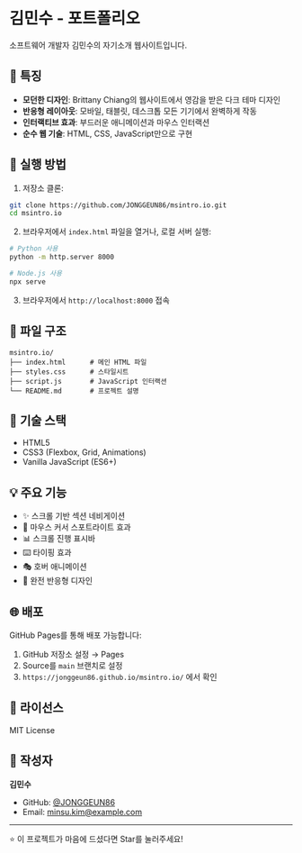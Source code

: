 # 김민수 - 포트폴리오

소프트웨어 개발자 김민수의 자기소개 웹사이트입니다.

## 🌟 특징

- **모던한 디자인**: Brittany Chiang의 웹사이트에서 영감을 받은 다크 테마 디자인
- **반응형 레이아웃**: 모바일, 태블릿, 데스크톱 모든 기기에서 완벽하게 작동
- **인터랙티브 효과**: 부드러운 애니메이션과 마우스 인터랙션
- **순수 웹 기술**: HTML, CSS, JavaScript만으로 구현

## 🚀 실행 방법

1. 저장소 클론:

```bash
git clone https://github.com/JONGGEUN86/msintro.io.git
cd msintro.io
```

2. 브라우저에서 `index.html` 파일을 열거나, 로컬 서버 실행:

```bash
# Python 사용
python -m http.server 8000

# Node.js 사용
npx serve
```

3. 브라우저에서 `http://localhost:8000` 접속

## 📂 파일 구조

```
msintro.io/
├── index.html      # 메인 HTML 파일
├── styles.css      # 스타일시트
├── script.js       # JavaScript 인터랙션
└── README.md       # 프로젝트 설명
```

## 🎨 기술 스택

- HTML5
- CSS3 (Flexbox, Grid, Animations)
- Vanilla JavaScript (ES6+)

## 💡 주요 기능

- ✨ 스크롤 기반 섹션 네비게이션
- 🎯 마우스 커서 스포트라이트 효과
- 📊 스크롤 진행 표시바
- ⌨️ 타이핑 효과
- 🎭 호버 애니메이션
- 📱 완전 반응형 디자인

## 🌐 배포

GitHub Pages를 통해 배포 가능합니다:

1. GitHub 저장소 설정 → Pages
2. Source를 `main` 브랜치로 설정
3. `https://jonggeun86.github.io/msintro.io/` 에서 확인

## 📝 라이선스

MIT License

## 👤 작성자

**김민수**

- GitHub: [@JONGGEUN86](https://github.com/JONGGEUN86)
- Email: minsu.kim@example.com

---

⭐ 이 프로젝트가 마음에 드셨다면 Star를 눌러주세요!
